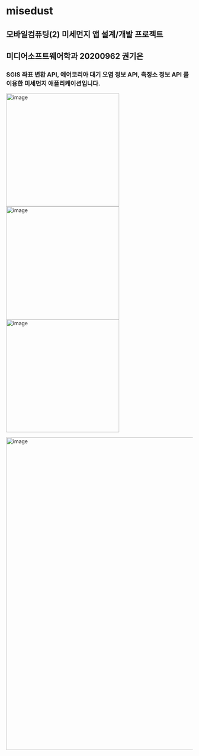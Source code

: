 # misedust

## 모바일컴퓨팅(2) 미세먼지 앱 설계/개발 프로젝트
## 미디어소프트웨어학과 20200962 권기은

### SGIS 좌표 변환 API, 에어코리아 대기 오염 정보 API, 측정소 정보 API 를 이용한 미세먼지 애플리케이션입니다.
<img width="305" alt="image" src="https://github.com/KwonKieun/misedustApp/assets/108246336/4689eaca-ed6b-4a57-8c2a-4bdd036bbdb5"><img width="305" alt="image" src="https://github.com/KwonKieun/misedustApp/assets/108246336/d99fb53e-8a8e-4f68-b1f4-6ba6c4a7e912"><img width="305" alt="image" src="https://github.com/KwonKieun/misedustApp/assets/108246336/2707ef31-dcd5-4f67-b57a-476283d3e56c">



<img width="844" alt="image" src="https://github.com/KwonKieun/misedustApp/assets/108246336/07ea2c84-0c5d-4276-8d61-9549cd5e49a1">
